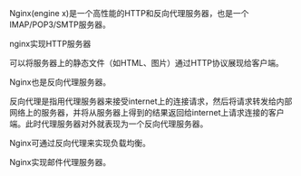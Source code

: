 Nginx\(engine x\)是一个高性能的HTTP和反向代理服务器，也是一个IMAP/POP3/SMTP服务器。

nginx实现HTTP服务器

可以将服务器上的静态文件（如HTML、图片）通过HTTP协议展现给客户端。



Nginx也是反向代理服务器。

反向代理是指用代理服务器来接受internet上的连接请求，然后将请求转发给内部网络上的服务器，并将从服务器上得到的结果返回给internet上请求连接的客户端。此时代理服务器对外就表现为一个反向代理服务器。

Nginx可通过反向代理来实现负载均衡。

Nginx实现邮件代理服务器。

